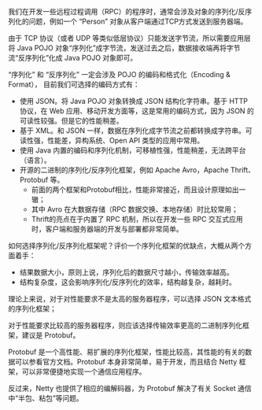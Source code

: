 我们在开发一些远程过程调用（RPC）的程序时，通常会涉及对象的序列化/反序列化的问题，例如一个 “Person” 对象从客户端通过TCP方式发送到服务器端。

由于 TCP 协议（或者 UDP 等类似低层协议）只能发送字节流，所以需要应用层将 Java POJO 对象“序列化”成字节流，发送过去之后，数据接收端再将字节流“反序列化”化成 Java POJO 对象即可。

“序列化” 和 “反序列化” 一定会涉及 POJO 的编码和格式化（Encoding & Format），
目前我们可选择的编码方式有：

- 使用 JSON。将 Java POJO 对象转换成 JSON 结构化字符串。基于 HTTP 协议，在 Web 应用、移动开发方面等，这是常用的编码方式，因为 JSON 的可读性较强。但是它的性能稍差。
- 基于 XML。和 JSON 一样，数据在序列化成字节流之前都转换成字符串。可读性强，性能差，异构系统、Open API 类型的应用中常用。
- 使用 Java 内置的编码和序列化机制，可移植性强，性能稍差，无法跨平台（语言）。
- 开源的二进制的序列化/反序列化框架，例如 Apache Avro，Apache Thrift、Protobuf 等。
	- 前面的两个框架和Protobuf相比，性能非常接近，而且设计原理如出一辙；
	- 其中 Avro 在大数据存储（RPC 数据交换、本地存储）时比较常用；
	- Thrift的亮点在于内置了 RPC 机制，所以在开发一些 RPC 交互式应用时，客户端和服务器端的开发与部署都非常简单。

如何选择序列化/反序列化框架呢？评价一个序列化框架的优缺点，大概从两个方面着手：

- 结果数据大小，原则上说，序列化后的数据尺寸越小，传输效率越高。
- 结构复杂度，这会影响序列化/反序列化的效率，结构越复杂，越耗时。

理论上来说，对于对性能要求不是太高的服务器程序，可以选择 JSON 文本格式的序列化框架；

对于性能要求比较高的服务器程序，则应该选择传输效率更高的二进制序列化框架，建议是 Protobuf。

Protobuf 是一个高性能、易扩展的序列化框架，性能比较高，其性能的有关的数据可以参看官方文档。Protobuf 本身非常简单，易于开发，而且结合 Netty 框架，可以非常便捷地实现一个通信应用程序。

反过来，Netty 也提供了相应的编解码器，为 Protobuf 解决了有关 Socket 通信中“半包、粘包”等问题。